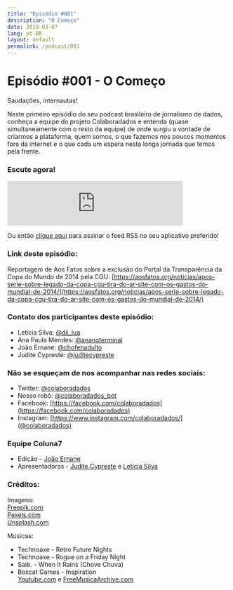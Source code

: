 ```yaml
---
title: "Episódio #001"
description: "O Começo"
date: 2019-03-07
lang: pt-BR
layout: default
permalink: /podcast/001
---
```


# Episódio #001 - O Começo

Saudações, internautas!

Neste primeiro episódio do seu podcast brasileiro de jornalismo de dados, conheça a equipe do projeto Colaboradados e entenda (quase simultaneamente com o resto da equipe) de onde surgiu a vontade de criarmos a plataforma, quem somos, o que fazemos nos poucos momentos fora da internet e o que cada um espera nesta longa jornada que temos pela frente.

### Escute agora!

<iframe src="https://anchor.fm/coluna7/embed/episodes/Episodio-001---O-Comeo-e3db0n" height="102px" width="400px" frameborder="0" scrolling="no"></iframe>

Ou então [clique aqui](https://anchor.fm/s/951cc10/podcast/rss) para assinar o feed RSS no seu aplicativo preferido!

### Link deste episódio:

Reportagem de Aos Fatos sobre a exclusão do Portal da Transparência da Copa do Mundo de 2014 pela CGU: [https://aosfatos.org/noticias/apos-serie-sobre-legado-da-copa-cgu-tira-do-ar-site-com-os-gastos-do-mundial-de-2014/](https://aosfatos.org/noticias/apos-serie-sobre-legado-da-copa-cgu-tira-do-ar-site-com-os-gastos-do-mundial-de-2014/)

### Contato dos participantes deste episódio:

- Letícia Silva: [@dii_lua](https://www.twitter.com/dii_lua)
- Ana Paula Mendes: [@ananoterminal](https://www.twitter.com/ananoterminal)
- João Ernane: [@chofenadulto](https://www.twitter.com/chofenadulto)
- Judite Cypreste: [@juditecypreste](https://www.twitter.com/juditecypreste)

### Não se esqueçam de nos acompanhar nas redes sociais:

- Twitter: [@colaboradados](https://twitter.com/colaboradados)
- Nosso robô: [@colaboradados_bot](https://twitter.com/colabora_bot)
- Facebook: [https://facebook.com/colaboradados](https://facebook.com/colaboradados)
- Instagram: [https://www.instagram.com/colaboradados/](@colaboradados)

### Equipe Coluna7

- Edição – [João Ernane](https://twitter.com/ChofenAdulto)
- Apresentadoras - [Judite Cypreste](https://twitter.com/juditecypreste) e [Letícia Silva](https://twitter.com/dii_lua)

### Créditos:

Imagens:  
[Freepik.com](https://www.freepik.com/)  
[Pexels.com](https://www.pexels.com)  
[Unsplash.com](https://unsplash.com)

Músicas:

- Technoaxe - Retro Future Nights
- Technoaxe - Rogue on a Friday Night
- Saib. - When It Rains (Chove Chuva)
- Boxcat Games - Inspiration  
  [Youtube.com](Youtube.com) e [FreeMusicaArchive.com](FreeMusicArchive.com)
